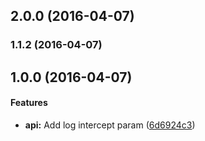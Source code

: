 <a name="2.0.0"></a>
## 2.0.0 (2016-04-07)


<a name="1.1.2"></a>
### 1.1.2 (2016-04-07)


<a name="1.0.0"></a>
## 1.0.0 (2016-04-07)


#### Features

* **api:** Add log intercept param ([6d6924c3](git+https://github.com/jameswomack/puny.git/commit/6d6924c3))


